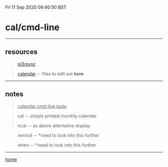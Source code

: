Fri 11 Sep 2020 09:40:50 BST

# cal/cmd-line
_____

## resources


> [pi3rsync](/media/pi/8342-B101/pi/calstuff3)

> [calendar](/home/pi/.calendar/) -- files to edit are **here** 

___

## notes

> <u>calendar cmd-line tools</u>

> cal -- simple printed monthly calendar 

> ncal -- as above alternative display

> remind -- *need to look into this further

> when -- *need to look into this further

___

[home](/home/pi/Documents/notesystem/home.md) 
